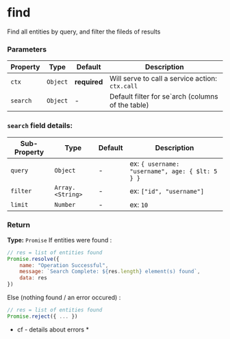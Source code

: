 # find
Find all entities by query, and filter the fileds of results

### Parameters
| Property | Type | Default | Description |
| -------- | ---- | ------- | ----------- |
| `ctx` | `Object` | **required** | Will serve to call a service action: `ctx.call` |
| `search` | `Object` | - | Default filter for se`arch (columns of the table) |

### `search` field details:
| Sub-Property | Type | Default | Description |
| -------- | ---- | ------- | ----------- |
| `query` | `Object` | - | ex:  `{ username: "username", age: { $lt: 5 } }` |
| `filter` | `Array.<String>` | - | ex: `["id", "username"]` |
| `limit` | `Number` | - | ex: `10` |

### Return
**Type:** `Promise`
If entities were found :
```js
// res = list of entities found
Promise.resolve({
	name: "Operation Successful",
	message: `Search Complete: ${res.length} element(s) found`,
	data: res
})
```
Else (nothing found / an error occured) :
```js
// res = list of entities found
Promise.reject({ ... })
```
* cf - details about errors *
